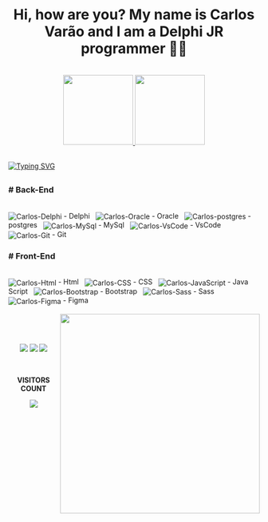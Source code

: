 <div>
  <h1 align="center"> Hi, how are you? My name is Carlos Varão and I am a Delphi JR programmer 👨‍💻</h1><br>
</div>

<div align="center">
  <a href="https://github.com/CarlosVarao">
  <img height="140em" src="https://github-readme-stats.vercel.app/api?username=CarlosVarao&show_icons=true&theme=github_dark&include_all_commits=true&count_private=true"/>
  <img height="140em" src="https://github-readme-stats.vercel.app/api/top-langs/?username=CarlosVarao&layout=compact&langs_count=7&theme=github_dark"/>
</div>
    
<br>

[![Typing SVG](https://readme-typing-svg.herokuapp.com/?color=f0f6fc&size=35&center=true&vCenter=true&width=1000&lines=KNOWLEDGE+IN+LANGUAGES)](https://git.io/typing-svg)

## 

<div align="left" style="display: inline_block">
  <h3># Back-End</h3>
  <br>
  <img align="center" alt="Carlos-Delphi" height="" width="" src="https://img.shields.io/badge/Delphi_RAD_Studio-B22222?style=for-the-badge&logo=delphi&logoColor=white"/> - Delphi &nbsp
  <img align="center" alt="Carlos-Oracle" height="" width="" src="https://img.shields.io/badge/Oracle-F80000?style=for-the-badge&logo=oracle&logoColor=white"/> - Oracle &nbsp
  <img align="center" alt="Carlos-postgres" height="" width="" src="https://img.shields.io/badge/PostgreSQL-316192?style=for-the-badge&logo=postgresql&logoColor=white"/> - postgres &nbsp
  <img align="center" alt="Carlos-MySql" height="" width="" src="https://img.shields.io/badge/MySQL-005C84?style=for-the-badge&logo=mysql&logoColor=white"/> - MySql &nbsp
  <img align="center" alt="Carlos-VsCode" height="" width="" src="https://img.shields.io/badge/VSCode-0078D4?style=for-the-badge&logo=visual%20studio%20code&logoColor=white"/> - VsCode &nbsp
  <img align="center" alt="Carlos-Git" height="" width="" src="https://img.shields.io/badge/GitHub-100000?style=for-the-badge&logo=github&logoColor=white"/> - Git &nbsp
</div>

<div align="left" style="display: inline_block">
  <h3># Front-End</h3>
  <br>
  <img align="center" alt="Carlos-Html" height="" width="" src="https://img.shields.io/badge/HTML5-E34F26?style=for-the-badge&logo=html5&logoColor=white"/> - Html &nbsp
  <img align="center" alt="Carlos-CSS" height="" width="" src="https://img.shields.io/badge/CSS3-1572B6?style=for-the-badge&logo=css3&logoColor=white"/> - CSS &nbsp
  <img align="center" alt="Carlos-JavaScript" height="" width="" src="https://img.shields.io/badge/JavaScript-323330?style=for-the-badge&logo=javascript&logoColor=F7DF1E"/> - Java Script &nbsp
  <img align="center" alt="Carlos-Bootstrap" height="" width="" src="https://img.shields.io/badge/Bootstrap-563D7C?style=for-the-badge&logo=bootstrap&logoColor=white"/> - Bootstrap &nbsp
  <img align="center" alt="Carlos-Sass" height="" width="" src="https://img.shields.io/badge/Sass-CC6699?style=for-the-badge&logo=sass&logoColor=white"/> - Sass &nbsp
  <img align="center" alt="Carlos-Figma" height="" width="" src="https://img.shields.io/badge/Figma-000000?style=for-the-badge&logo=figma&logoColor=white"/> - Figma &nbsp
</div><br>
  
<img align="right" width="400" src="https://i2.wp.com/allhtaccess.info/wp-content/uploads/2018/03/programming.gif?fit=1281%2C716&ssl=1" />  
 
##  
 
<br><div align="center"> 
<a href="" target="_blank"><img src="https://img.shields.io/badge/-Instagram-%23E4405F?style=for-the-badge&logo=instagram&logoColor=white" target="_blank"></a> <a href="https://www.linkedin.com/in/carlos-varão-front-end/" target="_blank"><img src="https://img.shields.io/badge/-LinkedIn-%230077B5?style=for-the-badge&logo=linkedin&logoColor=white"></a>   <a href="https://carlosvarao.github.io/Portfolio/" target="_blank" ><img src="https://img.shields.io/badge/-Portfolio-%23E4405F?style=for-the-badge&logo=portfolio&logoColor=white" target="_blank"></a>
  
</div>  
<br><div align="center">
<p align="center"><b>VISITORS COUNT</b></p>  
<p align="center"><img align="center" src="https://profile-counter.glitch.me/{CarlosVarao}/count.svg"/></p> 
</div>
